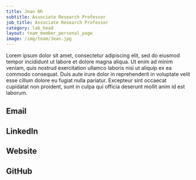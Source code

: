 ```yaml
---
title: Jean Oh
subtitle: Associate Research Professor
job_title: Associate Research Professor
category: lab_head
layout: team_member_personal_page
image: /img/team/Jean.jpg
---
```


Lorem ipsum dolor sit amet, consectetur adipiscing elit, sed do eiusmod tempor incididunt ut labore et dolore magna aliqua. Ut enim ad minim veniam, quis nostrud exercitation ullamco laboris nisi ut aliquip ex ea commodo consequat. Duis aute irure dolor in reprehenderit in voluptate velit esse cillum dolore eu fugiat nulla pariatur. Excepteur sint occaecat cupidatat non proident, sunt in culpa qui officia deserunt mollit anim id est laborum.

## Email ##

<!-- <ajong@andrew.cmu.edu> -->

## LinkedIn ##

<!-- [https://www.linkedin.com/in/ajong/](https://www.linkedin.com/in/ajong/) -->

## Website ##

<!-- [https://andrewjong.github.io](https://andrewjong.github.io) -->

## GitHub ##

<!-- [https://github.com/andrewjong](https://github.com/andrewjong) -->
